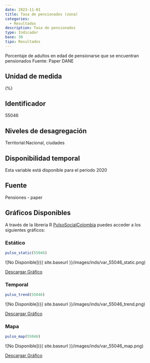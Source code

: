 ```yaml
---
date: 2023-11-01
title: Tasa de pensionados (zona)
categories:
  - Resultados
description: Tasa de pensionados
type: Indicador
base: 30
tipo: Resultados
--- 
```


Porcentaje de adultos en edad de pensionarse que se encuentran pensionados
Fuente: Paper DANE

## Unidad de medida
(%)

## Identificador
55046

## Niveles de desagregación
Territorial:Nacional, ciudades

## Disponibilidad temporal
Esta variable está disponible para el periodo 2020

## Fuente
Pensiones - paper

## Gráficos Disponibles

A través de la libreria R [PulsoSocialColombia](https://github.com/pulsosocialcolombia/PulsoSocialColombia) puedes acceder a los siguientes gráficos:

### Estático

``` R
pulso_static(55046)
```

![No Disponible]({{ site.baseurl }}/images/inds/var_55046_static.png)

<a href='{{ site.baseurl }}/images/inds/var_55046_static.png'>Descargar Gráfico</a>

### Temporal

``` R
pulso_trend(55046)
```

![No Disponible]({{ site.baseurl }}/images/inds/var_55046_trend.png)

<a href='{{ site.baseurl }}/images/inds/var_55046_trend.png'>Descargar Gráfico</a>

### Mapa

``` R
pulso_map(55046)
```

![No Disponible]({{ site.baseurl }}/images/inds/var_55046_map.png)

<a href='{{ site.baseurl }}/images/inds/var_55046_map.png'>Descargar Gráfico</a>